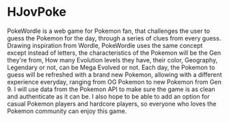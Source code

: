 # HJovPoke
PokeWordle is a web game for Pokemon fan, that challenges the user to guess the Pokemon for the day, through a series of clues from every guess. Drawing inspiration from Wordle, PokeWordle uses the same concept except instead of letters, the characteristics of the Pokemon will be the Gen they're from, How many Evolution levels they have, their color, Geography, Legendary or not, can be Mega Evolved or not. Each day, the Pokemon to guess will be refreshed with a brand new Pokemon, allowing with a different experience everyday, ranging from OG Pokemon to new Pokemon from Gen 9. I will use data from the Pokemon API to make sure the game is as clean and authenticate as it can be. I also hope to be able to add an option for casual Pokemon players and hardcore players, so everyone who loves the Pokemon community can enjoy this game.
